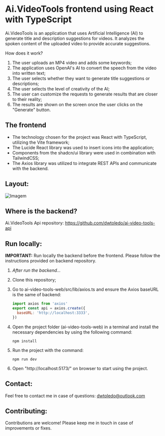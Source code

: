 # Ai.VideoTools frontend using React with TypeScript
Ai.VideoTools is an application that uses Artificial Intelligence (AI) to generate title and description suggestions for videos. It analyzes the spoken content of the uploaded video to provide accurate suggestions.

How does it work?
 1. The user uploads an MP4 video and adds some keywords;
 2. The application uses OpenAI's AI to convert the speech from the video into written text;
 3. The user selects whether they want to generate title suggestions or descriptions;
 4. The user selects the level of creativity of the AI;
 5. The user can customize the requests to generate results that are closer to their reality;
 6. The results are shown on the screen once the user clicks on the "Generate" button.

## The frontend
 - The technology chosen for the project was React with TypeScript, utilizing the Vite framework;
 -  The Lucide React library was used to insert icons into the application;
 - Components from the shadcn/ui library were used in combination with TailwindCSS;
 - The Axios library was utilized to integrate REST APIs and communicate with the backend.

## Layout:
![Imagem](https://github.com/dwtoledo/upload-ai-web/assets/11148858/3f1dd50e-6630-4920-a6ea-ad07d03078fa)

## Where is the backend?
Ai.VideoTools Api repository:
https://github.com/dwtoledo/ai-video-tools-api

## Run locally:

**IMPORTANT:** Run locally the backend before the frontend.
Please follow the instructions provided on backend repository.

 1. *After run the backend...*
 2. Clone this repository;
 3. Go to ai-video-tools-web/src/lib/axios.ts and ensure the Axios baseURL is the same of backend:
    
    ```javascript
    import axios from 'axios'
    export const api = axios.create({
      baseURL: 'http://localhost:3333',
    })
    ```
 4. Open the project folder (ai-video-tools-web) in a terminal and install the necessary dependencies by using the following command:
	```console
	npm install
	```
 5. Run the project with the command:
	```console
	npm run dev
	```
 6. Open "http://localhost:5173/" on browser to start using the project.

## Contact:
Feel free to contact me in case of questions: dwtoledo@outlook.com

## Contributing:
Contributions are welcome! Please keep me in touch in case of improvements or fixes.
